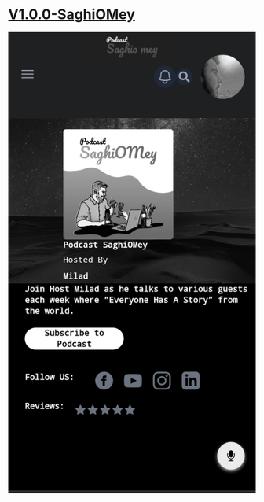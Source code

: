# [V1.0.0-SaghiOMey](https://v1-0-0-saghiomey.netlify.app)

[![v1.0.0-saghiomey](https://raw.githubusercontent.com/SaghiOMey/v1.0.0-saghiomey/master/public/v1.0.0%5B1%5D.jpg "v1.0.0-saghiomey")](https://v1-0-0-saghiomey.netlify.app/)
